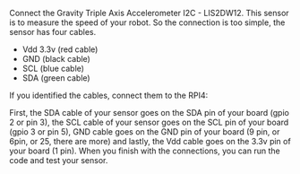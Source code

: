 Connect the Gravity Triple Axis Accelerometer I2C - LIS2DW12. This sensor is to measure the speed of your robot.
So the connection is too simple, the sensor has four cables.


* Vdd 3.3v (red cable)
* GND (black cable)
* SCL (blue cable)
* SDA (green cable)


If you identified the cables, connect them to the RPI4:


First, the SDA cable of your sensor goes on the SDA pin of your board (gpio 2 or pin 3), the SCL cable of your sensor goes on the SCL pin of your board (gpio 3 or pin 5), GND cable goes on the GND pin of your board (9 pin, or 6pin, or 25, there are more) and lastly, the Vdd cable goes on the 3.3v pin of your board (1 pin). When you finish with the connections, you can run the code and test your sensor.